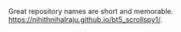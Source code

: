 Great repository names are short and memorable. 
https://nihithnihalraju.github.io/bt5_scrollspy1/.
